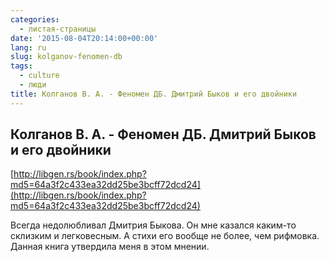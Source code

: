 ```yaml
---
categories:
  - листая-страницы
date: '2015-08-04T20:14:00+00:00'
lang: ru
slug: kolganov-fenomen-db
tags:
  - culture
  - люди
title: Колганов В. А. - Феномен ДБ. Дмитрий Быков и его двойники
---
```


## Колганов В. А. - Феномен ДБ. Дмитрий Быков и его двойники

[http://libgen.rs/book/index.php?md5=64a3f2c433ea32dd25be3bcff72dcd24](http://libgen.rs/book/index.php?md5=64a3f2c433ea32dd25be3bcff72dcd24)  

<!--more-->

Всегда недолюбливал Дмитрия Быкова. Он мне казался каким-то склизким и легковесным. А стихи его вообще не более, чем рифмовка. Данная книга утвердила меня в этом мнении.